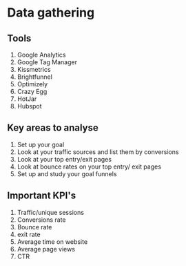# Data gathering 

## Tools
1. Google Analytics
1. Google Tag Manager
1. Kissmetrics
1. Brightfunnel
1. Optimizely
1. Crazy Egg
1. HotJar
1. Hubspot

## Key areas to analyse
1. Set up your goal
2. Look at your traffic sources and list them by conversions
3. Look at your top entry/exit pages
4. Look at bounce rates on your top entry/ exit pages
5. Set up and study your goal funnels

## Important KPI's
1. Traffic/unique sessions
1. Conversions rate
1. Bounce rate
1. exit rate
1. Average time on website
1. Average page views
1. CTR
